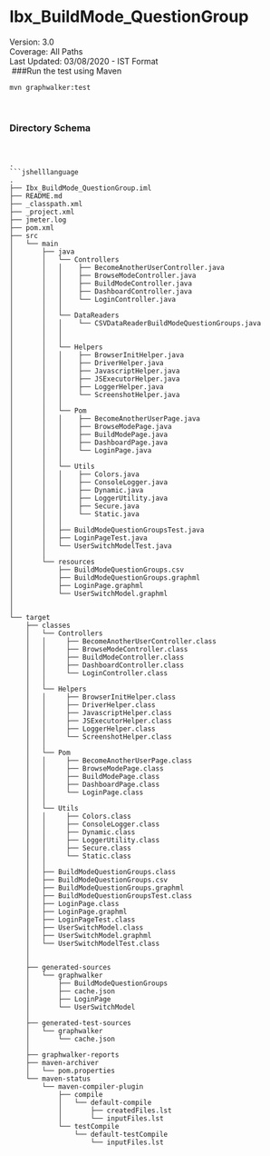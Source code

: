 # Ibx_BuildMode_QuestionGroup
Version: 3.0 <br />
Coverage: All Paths <br />
Last Updated: 03/08/2020 - IST Format <br />
​
###Run the test using Maven
​
```
mvn graphwalker:test
```
​
​
### Directory Schema
​
```jshelllanguage
.
```jshelllanguage
.
├── Ibx_BuildMode_QuestionGroup.iml
├── README.md
├── _classpath.xml
├── _project.xml
├── jmeter.log
├── pom.xml
├── src
│   └── main
│       ├── java
│       │   └── Controllers
│       │   │    ├── BecomeAnotherUserController.java
│       │   │    ├── BrowseModeController.java
│       │   │    ├── BuildModeController.java
│       │   │    ├── DashboardController.java
│       │   │    └── LoginController.java
│       │   │   
│       │   └── DataReaders
│		│	│    └── CSVDataReaderBuildModeQuestionGroups.java
│       │   │
│       │   │       
│       │   └── Helpers
│       │   │    ├── BrowserInitHelper.java
│       │   │    ├── DriverHelper.java
│       │   │    ├── JavascriptHelper.java
│       │   │    ├── JSExecutorHelper.java
│       │   │    ├── LoggerHelper.java
│       │   │    └── ScreenshotHelper.java
│       │   │   
│       │   └── Pom
│		│	│    ├── BecomeAnotherUserPage.java
│       │   │    ├── BrowseModePage.java
│       │   │    ├── BuildModePage.java
│       │   │    ├── DashboardPage.java
│       │   │    └── LoginPage.java
│       │   │
│       │   └── Utils
│       │   │    ├── Colors.java
│       │   │    ├── ConsoleLogger.java
│       │   │    ├── Dynamic.java
│       │   │    ├── LoggerUtility.java
│       │   │    ├── Secure.java
│       │   │    └── Static.java
│       │   │     
│       │   ├── BuildModeQuestionGroupsTest.java
│       │   ├── LoginPageTest.java
│       │   └── UserSwitchModelTest.java
│       │
│       └── resources
│           ├── BuildModeQuestionGroups.csv
│           ├── BuildModeQuestionGroups.graphml
│           ├── LoginPage.graphml
│           └── UserSwitchModel.graphml
│
│
└── target
    ├── classes
    │   └── Controllers
    │   │     ├── BecomeAnotherUserController.class
    │   │     ├── BrowseModeController.class
    │   │     ├── BuildModeController.class
    │   │     ├── DashboardController.class
    │   │     └── LoginController.class
    │   │     
	│   └── Helpers
    │   │     ├── BrowserInitHelper.class
    │   │     ├── DriverHelper.class
    │   │     ├── JavascriptHelper.class
    │   │     ├── JSExecutorHelper.class
    │   │     ├── LoggerHelper.class
    │   │     └── ScreenshotHelper.class
	│   │
	│   └── Pom
    │	│     ├── BecomeAnotherUserPage.class
    │   │     ├── BrowseModePage.class
    │   │     ├── BuildModePage.class
	│   │     ├── DashboardPage.class
    │   │     └── LoginPage.class
	│   │
	│   └── Utils
    │   │     ├── Colors.class
    │   │     ├── ConsoleLogger.class
    │   │     ├── Dynamic.class
	│   │     ├── LoggerUtility.class
	│	│	  ├── Secure.class
    │   │     └── Static.class
	│   │
	│   ├── BuildModeQuestionGroups.class 
    │   ├── BuildModeQuestionGroups.csv
	│   ├── BuildModeQuestionGroups.graphml 
    │   ├── BuildModeQuestionGroupsTest.class
    │   ├── LoginPage.class
	│	├── LoginPage.graphml
	│   ├── LoginPageTest.class
	│	├── UserSwitchModel.class
	│	├── UserSwitchModel.graphml
	│	└── UserSwitchModelTest.class
    │
    │           
    ├── generated-sources
    │   └── graphwalker
    │       ├── BuildModeQuestionGroups
    │       ├── cache.json
	│       ├── LoginPage
    │       └── UserSwitchModel
    │           
    ├── generated-test-sources
    │   └── graphwalker
    │       └── cache.json
	│       
    ├── graphwalker-reports
	├── maven-archiver
	│   └── pom.properties
    └── maven-status
        └── maven-compiler-plugin
            ├── compile
            │   └── default-compile
            │       ├── createdFiles.lst
            │       └── inputFiles.lst
            └── testCompile
                └── default-testCompile
                    └── inputFiles.lst